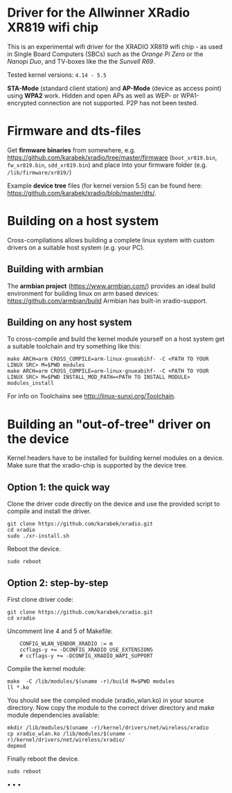 # Driver for the Allwinner XRadio XR819 wifi chip #

This is an experimental wifi driver for the XRADIO XR819 wifi chip - as used in Single Board Computers (SBCs) such as the *Orange Pi Zero* or the *Nanopi Duo*, and TV-boxes like the the *Sunvell R69*.

Tested kernel versions: `4.14 - 5.5`

**STA-Mode** (standard client station) and **AP-Mode** (device as access point) using **WPA2** work. Hidden and open APs as well as WEP- or WPA1-encrypted connection are not supported. P2P has not been tested.

# Firmware and dts-files #

Get **firmware binaries** from somewhere, e.g. https://github.com/karabek/xradio/tree/master/firmware (`boot_xr819.bin`, `fw_xr819.bin`, `sdd_xr819.bin`) and place into your firmware folder (e.g. `/lib/firmware/xr819/`)

Example **device tree** files (for kernel version 5.5) can be found here:
https://github.com/karabek/xradio/blob/master/dts/.

# Building on a host system #

Cross-compilations allows building a complete linux system with custom drivers on a suitable host system (e.g. your PC).

## Building with armbian ##

The **armbian project** (https://www.armbian.com/) provides an ideal build environment for building linux on arm based devices:
https://github.com/armbian/build
Armbian has built-in xradio-support.

## Building on any host system ##

To cross-compile and build the kernel module yourself on a host system get a suitable toolchain and try something like this:

```
make ARCH=arm CROSS_COMPILE=arm-linux-gnueabihf- -C <PATH TO YOUR LINUX SRC> M=$PWD modules
make ARCH=arm CROSS_COMPILE=arm-linux-gnueabihf- -C <PATH TO YOUR LINUX SRC> M=$PWD INSTALL_MOD_PATH=<PATH TO INSTALL MODULE> modules_install
```

For info on Toolchains see http://linux-sunxi.org/Toolchain.

# Building an "out-of-tree" driver on the device #

Kernel headers have to be installed for building kernel modules on a device. Make sure that the xradio-chip is supported by the device tree.

## Option 1: the quick way ##

Clone the driver code directly on the device and use the provided script to compile and install the driver.

```
git clone https://github.com/karabek/xradio.git
cd xradio
sudo ./xr-install.sh
```

Reboot the device.

```
sudo reboot
```


## Option 2: step-by-step ##

First clone driver code:

```
git clone https://github.com/karabek/xradio.git
cd xradio
```

Uncomment line 4 and 5 of Makefile:
```
	CONFIG_WLAN_VENDOR_XRADIO := m
	ccflags-y += -DCONFIG_XRADIO_USE_EXTENSIONS
	# ccflags-y += -DCONFIG_XRADIO_WAPI_SUPPORT
```

Compile the kernel module:

```
make  -C /lib/modules/$(uname -r)/build M=$PWD modules
ll *.ko
```

You should see the compiled module (xradio_wlan.ko) in your source directory.
Now copy the module to the correct driver directory and make module dependencies available:

```
mkdir /lib/modules/$(uname -r)/kernel/drivers/net/wireless/xradio
cp xradio_wlan.ko /lib/modules/$(uname -r)/kernel/drivers/net/wireless/xradio/
depmod
```

Finally reboot the device.

```
sudo reboot
```


 :black_small_square:  :black_small_square:  :black_small_square:
